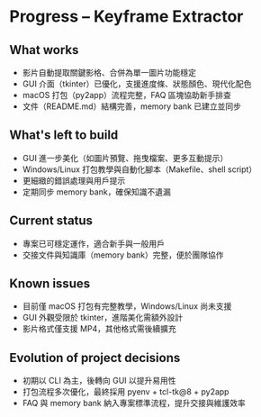 # Progress – Keyframe Extractor

## What works
- 影片自動提取關鍵影格、合併為單一圖片功能穩定
- GUI 介面（tkinter）已優化，支援進度條、狀態顏色、現代化配色
- macOS 打包（py2app）流程完整，FAQ 區塊協助新手排查
- 文件（README.md）結構完善，memory bank 已建立並同步

## What's left to build
- GUI 進一步美化（如圖片預覽、拖曳檔案、更多互動提示）
- Windows/Linux 打包教學與自動化腳本（Makefile、shell script）
- 更細緻的錯誤處理與用戶提示
- 定期同步 memory bank，確保知識不遺漏

## Current status
- 專案已可穩定運作，適合新手與一般用戶
- 交接文件與知識庫（memory bank）完整，便於團隊協作

## Known issues
- 目前僅 macOS 打包有完整教學，Windows/Linux 尚未支援
- GUI 外觀受限於 tkinter，進階美化需額外設計
- 影片格式僅支援 MP4，其他格式需後續擴充

## Evolution of project decisions
- 初期以 CLI 為主，後轉向 GUI 以提升易用性
- 打包流程多次優化，最終採用 pyenv + tcl-tk@8 + py2app
- FAQ 與 memory bank 納入專案標準流程，提升交接與維護效率
